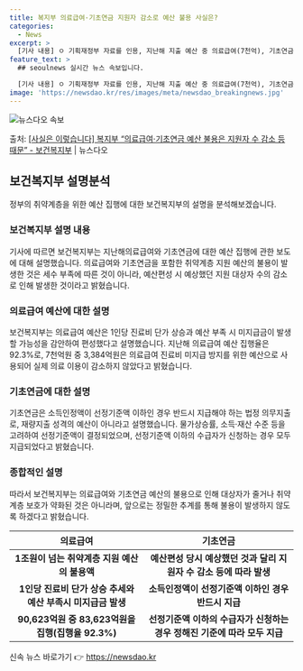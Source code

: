 ```yaml
---
title: 복지부 의료급여·기초연금 지원자 감소로 예산 불용 사실은?
categories:
  - News
excerpt: >
  [기사 내용] ㅇ 기획재정부 자료를 인용, 지난해 지출 예산 중 의료급여(7천억), 기초연금(3.3천억) 등…
feature_text: >
  ## seoulnews 실시간 뉴스 속보입니다.

  [기사 내용] ㅇ 기획재정부 자료를 인용, 지난해 지출 예산 중 의료급여(7천억), 기초연금(3.3천억) 등…
image: 'https://newsdao.kr/res/images/meta/newsdao_breakingnews.jpg'
---
```


![뉴스다오 속보](https://newsdao.kr/res/images/meta/newsdao_breakingnews.jpg)

<p>출처: <a href="https://newsdao.kr/3239" rel="dofollow">[사실은 이렇습니다] 복지부 “의료급여·기초연금 예산 불용은 지원자 수 감소 등 때문” - 보건복지부</a> | 뉴스다오</p>

<h2 data-ke-size="size26">보건복지부 설명분석</h2>
<p data-ke-size="size16"></p>
정부의 취약계층을 위한 예산 집행에 대한 보건복지부의 설명을 분석해보겠습니다.

<h3>보건복지부 설명 내용</h3>
<p>기사에 따르면 보건복지부는 지난해의료급여와 기초연금에 대한 예산 집행에 관한 보도에 대해 설명했습니다. 의료급여와 기초연금을 포함한 취약계층 지원 예산의 불용이 발생한 것은 세수 부족에 따른 것이 아니라, 예산편성 시 예상했던 지원 대상자 수의 감소로 인해 발생한 것이라고 밝혔습니다.</p>

<h3>의료급여 예산에 대한 설명</h3>
<p>보건복지부는 의료급여 예산은 1인당 진료비 단가 상승과 예산 부족 시 미지급금이 발생할 가능성을 감안하여 편성했다고 설명했습니다. 지난해 의료급여 예산 집행율은 92.3%로, 7천억원 중 3,384억원은 의료급여 진료비 미지급 방지를 위한 예산으로 사용되어 실제 의료 이용이 감소하지 않았다고 밝혔습니다.</p>

<h3>기초연금에 대한 설명</h3>
<p>기초연금은 소득인정액이 선정기준액 이하인 경우 반드시 지급해야 하는 법정 의무지출로, 재량지출 성격의 예산이 아니라고 설명했습니다. 물가상승률, 소득·재산 수준 등을 고려하여 선정기준액이 결정되었으며, 선정기준액 이하의 수급자가 신청하는 경우 모두 지급되었다고 밝혔습니다.</p>

<h3>종합적인 설명</h3>
<p>따라서 보건복지부는 의료급여와 기초연금 예산의 불용으로 인해 대상자가 줄거나 취약계층 보호가 약화된 것은 아니라며, 앞으로는 정밀한 추계를 통해 불용이 발생하지 않도록 하겠다고 밝혔습니다.</p>

<p data-ke-size="size16"></p>
<table>
	<thead>
		<tr>
			<th style="text-align: center;">의료급여</th>
			<th style="text-align: center;">기초연금</th>
		</tr>
	</thead>
	<tbody>
		<tr>
			<td style="text-align: center; height: 17px;"><b>1조원이 넘는 취약계층 지원 예산의 불용액</b></td>
			<td style="text-align: center; height: 17px;"><b>예산편성 당시 예상했던 것과 달리 지원자 수 감소 등에 따라 발생</b></td>
		</tr>
		<tr>
			<td style="text-align: center; height: 17px;"><b>1인당 진료비 단가 상승 추세와 예산 부족시 미지급금 발생</b></td>
			<td style="text-align: center; height: 17px;"><b>소득인정액이 선정기준액 이하인 경우 반드시 지급</b></td>
		</tr>
		<tr>
			<td style="text-align: center; height: 17px;"><b>90,623억원 중 83,623억원을 집행(집행율 92.3%)</b></td>
			<td style="text-align: center; height: 17px;"><b>선정기준액 이하의 수급자가 신청하는 경우 정해진 기준에 따라 모두 지급</b></td>
		</tr>
	</tbody>
</table>
<p data-ke-size="size16"></p> 

신속 뉴스 바로가기 👉 <a href="https://newsdao.kr" rel="dofollow">https://newsdao.kr</a>


